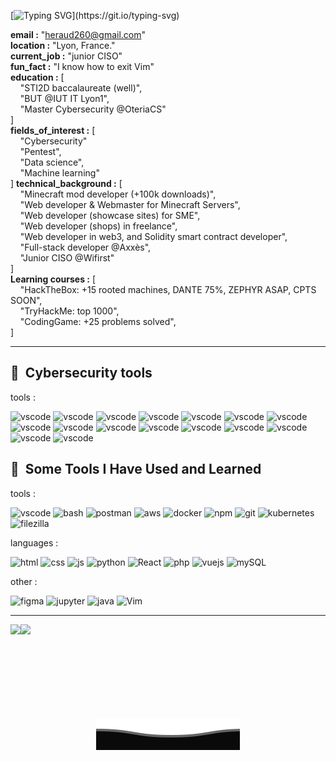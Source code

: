 [![Typing SVG](https://readme-typing-svg.demolab.com/?lines=Hi,+I'm+Noah+Heraud.)](https://git.io/typing-svg)
  
**email :** "heraud260@gmail.com"  
**location :** "Lyon, France."  
**current_job :** "junior CISO"  
**fun_fact :** "I know how to exit Vim"    
**education :** [  
&nbsp;&nbsp;&nbsp;&nbsp;"STI2D baccalaureate (well)",  
&nbsp;&nbsp;&nbsp;&nbsp;"BUT @IUT IT Lyon1",  
&nbsp;&nbsp;&nbsp;&nbsp;"Master Cybersecurity @OteriaCS"  
]      
**fields_of_interest :** [  
&nbsp;&nbsp;&nbsp;&nbsp;"Cybersecurity"  
&nbsp;&nbsp;&nbsp;&nbsp;"Pentest",  
&nbsp;&nbsp;&nbsp;&nbsp;"Data science",  
&nbsp;&nbsp;&nbsp;&nbsp;"Machine learning"  
] 
**technical_background :** [  
&nbsp;&nbsp;&nbsp;&nbsp;"Minecraft mod developer (+100k downloads)",  
&nbsp;&nbsp;&nbsp;&nbsp;"Web developer & Webmaster for Minecraft Servers",  
&nbsp;&nbsp;&nbsp;&nbsp;"Web developer (showcase sites) for SME",  
&nbsp;&nbsp;&nbsp;&nbsp;"Web developer (shops) in freelance",  
&nbsp;&nbsp;&nbsp;&nbsp;"Web developer in web3, and Solidity smart contract developer",  
&nbsp;&nbsp;&nbsp;&nbsp;"Full-stack developer @Axxès",  
&nbsp;&nbsp;&nbsp;&nbsp;"Junior CISO @Wifirst"  
]  
**Learning courses :** [  
&nbsp;&nbsp;&nbsp;&nbsp;"HackTheBox: +15 rooted machines, DANTE 75%, ZEPHYR ASAP, CPTS SOON",  
&nbsp;&nbsp;&nbsp;&nbsp;"TryHackMe: top 1000",  
&nbsp;&nbsp;&nbsp;&nbsp;"CodingGame: +25 problems solved",  
]  

---
<h2> 🚀 &nbsp;Cybersecurity tools</h2>
tools :
<p align="left">
  
<img src="https://img.icons8.com/color/512/nmap.png" alt="vscode" width="45" height="45" />
<img src="https://images.icon-icons.com/1735/PNG/512/burpsuite_113238.png" alt="vscode" width="45" height="45" />
<img src="https://upload.wikimedia.org/wikipedia/commons/thumb/4/4f/Sqlmap_logo.png/640px-Sqlmap_logo.png" alt="vscode" width="45" height="45" />
<img src="https://raw.githubusercontent.com/wpscanteam/wpscan/gh-pages/images/wpscan_logo.png" alt="vscode" width="45" height="45" />
<img src="https://tnpitsecurity.com/images/backgrounds/ligolo.png" alt="vscode" width="45" height="45" />
<img src="https://www.acceis.fr/wp-content/uploads/2022/08/ffuf_run_logo_600.png" alt="vscode" width="45" height="45" />
<img src="https://www.coresecurity.com/sites/default/files/2024-10/impacket-by-fortra-horizontal-forrest-green-logo-100.jpg" alt="vscode" width="45" height="45" />
<img src="https://encrypted-tbn0.gstatic.com/images?q=tbn:ANd9GcTNwhgs1LL6ioBYP2Hwg2RTE0WF3kpwr_JF-w&s" alt="vscode" width="45" height="45" />
<img src="https://encrypted-tbn0.gstatic.com/images?q=tbn:ANd9GcTTJzkDKpUyJ0aNjvFw4yH0DZGxfTqymkNilA&s" alt="vscode" width="45" height="45" />
<img src="https://blog.zenika.com/wp-content/uploads/2017/07/metasploit-1.png" alt="vscode" width="45" height="45" />
<img src="https://beta.hackndo.com/assets/uploads/2019/07/bloodhound.png" alt="vscode" width="45" height="45" />
<img src="https://encrypted-tbn0.gstatic.com/images?q=tbn:ANd9GcSmAnllD4MJn72ZR9F99nY2B5GKeuygxdV6KA&s" alt="vscode" width="45" height="45" />
<img src="https://avatars.githubusercontent.com/u/41304335?v=4" alt="vscode" width="45" height="45" />
<img src="https://repository-images.githubusercontent.com/165548191/20454080-42d8-11ea-9076-57d151462f64" alt="vscode" width="45" height="45" />
<img src="https://upload.wikimedia.org/wikipedia/commons/thumb/d/df/Wireshark_icon.svg/2048px-Wireshark_icon.svg.png" alt="vscode" width="45" height="45" />
<img src="https://binary.ninja/icons/android-chrome-512x512.png" alt="vscode" width="45" height="45" />


</p>

          
<h2> 🚀 &nbsp;Some Tools I Have Used and Learned</h2>
tools :
<p align="left">
  
<img src="https://cdn.jsdelivr.net/gh/devicons/devicon/icons/vscode/vscode-original.svg" alt="vscode" width="45" height="45" />
<img src="https://cdn.jsdelivr.net/gh/devicons/devicon/icons/bash/bash-original.svg" alt="bash" width="45" height="45"/>
<img src="https://uxwing.com/wp-content/themes/uxwing/download/brands-and-social-media/postman-icon.png" alt="postman" width="45" height="45"/>
<img src="https://cdn.jsdelivr.net/gh/devicons/devicon/icons/amazonwebservices/amazonwebservices-plain-wordmark.svg" alt="aws" width="45" height="45" />
<img src="https://cdn.jsdelivr.net/gh/devicons/devicon/icons/docker/docker-plain.svg" alt="docker" width="45" height="45"/>
<img src="https://cdn.jsdelivr.net/gh/devicons/devicon/icons/npm/npm-original-wordmark.svg" alt="npm" width="45" height="45" />
<img src="https://cdn.jsdelivr.net/gh/devicons/devicon/icons/git/git-original.svg" alt="git" width="45" height="45" />
<img src="https://cdn.jsdelivr.net/gh/devicons/devicon/icons/kubernetes/kubernetes-plain.svg" alt="kubernetes" width="45" height="45" />
<img src="https://cdn.jsdelivr.net/gh/devicons/devicon/icons/filezilla/filezilla-plain.svg" alt="filezilla" width="45" height="45"/>
          
</p>
                     
languages : 

<p align="left">
  
  <img src="https://cdn.jsdelivr.net/gh/devicons/devicon/icons/html5/html5-plain.svg" alt="html" width="45" height="45"/>
 <img src="https://cdn.jsdelivr.net/gh/devicons/devicon/icons/css3/css3-plain.svg" alt="css" width="45" height="45"/>
 <img src="https://cdn.jsdelivr.net/gh/devicons/devicon/icons/javascript/javascript-original.svg" alt="js" width="45" height="45"/>
 <img src="https://cdn.jsdelivr.net/gh/devicons/devicon/icons/python/python-original.svg" alt="python" width="45" height="45"/>
<img src="https://cdn.jsdelivr.net/gh/devicons/devicon/icons/react/react-original.svg" alt="React" width="45" height="45"/>
<img src="https://cdn.jsdelivr.net/gh/devicons/devicon/icons/php/php-original.svg" alt="php" width="45" height="45"/>
 <img src="https://cdn.jsdelivr.net/gh/devicons/devicon/icons/vuejs/vuejs-original.svg" alt="vuejs" width="45" height="45"/>
<img src="https://cdn.jsdelivr.net/gh/devicons/devicon/icons/mysql/mysql-original.svg" alt="mySQL" width="45" height="45"/>
           
</p>

other :
<p align="left">
<img src="https://cdn.jsdelivr.net/gh/devicons/devicon/icons/figma/figma-original.svg" alt="figma" width="45" height="45"/>
<img src="https://cdn.jsdelivr.net/gh/devicons/devicon/icons/jupyter/jupyter-original-wordmark.svg" alt="jupyter" width="45" height="45"/>
<img src="https://cdn.jsdelivr.net/gh/devicons/devicon/icons/java/java-plain.svg" alt="java" width="45" height="45"/>
<img src="https://cdn.jsdelivr.net/gh/devicons/devicon/icons/vim/vim-original.svg" alt="Vim" width="45" height="45"/>
          
          
          
          
</p>

---  

 <div style="display:flex; flex-direction:row;"><img height="137px" src="https://github-readme-stats.vercel.app/api?username=windyalpha&hide_title=true&hide_border=true&show_icons=true&count_private=true&line_height=21&text_color=000&icon_color=000&bg_color=0,ea6161,ffc64d,fffc4d,52fa5a&theme=graywhite"/>  
  <img height="137px" src="https://github-readme-stats.vercel.app/api/top-langs/?username=windyalpha&hide=html&hide_title=true&hide_border=true&layout=compact&langs_count=6&text_color=000&icon_color=fff&bg_color=0,52fa5a,4dfcff,c64dff&theme=graywhite" /></div>

<p align="center">
        <img src="https://raw.githubusercontent.com/WinDyAlphA/WinDyAlphA/main/bottom.svg" alt="Github Stats" />
</p>

